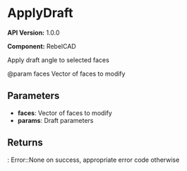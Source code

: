# ApplyDraft

**API Version:** 1.0.0

**Component:** RebelCAD

Apply draft angle to selected faces

@param faces Vector of faces to modify

## Parameters

- **faces**: Vector of faces to modify
- **params**: Draft parameters

## Returns

: Error::None on success, appropriate error code otherwise

